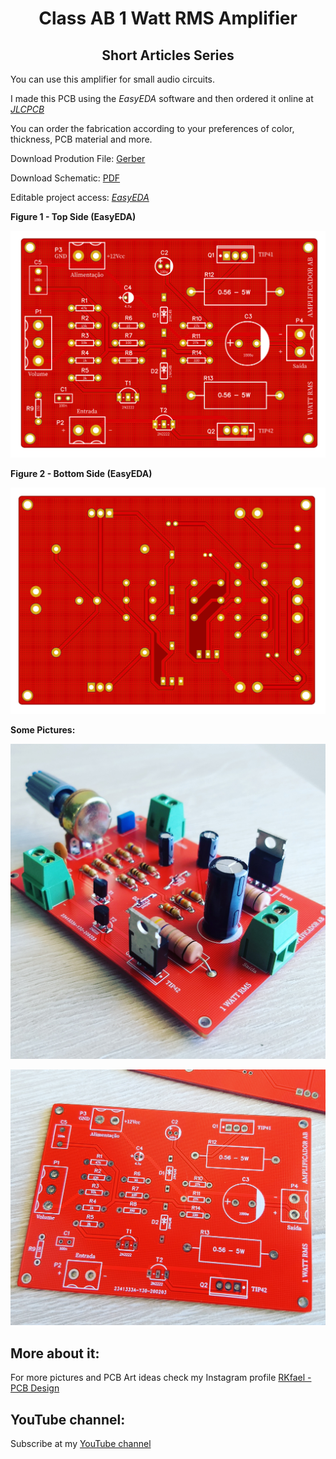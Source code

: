 
<h1 align="center"> Class AB 1 Watt RMS Amplifier </h1>

<h2 align="center"> Short Articles Series </h2>

You can use this amplifier for small audio circuits.

I made this PCB using the *EasyEDA* software and then ordered it online at [*JLCPCB*](https://jlcpcb.com/IRG)

You can order the fabrication according to your preferences of color, thickness, PCB material and more.

Download Prodution File: [Gerber](https://github.com/rkfael/PCB-Amplifier-AB-1-WATT-RMS/blob/main/Gerber_AMP%20AB.zip)

Download Schematic: [PDF](https://github.com/rkfael/PCB-Amplifier-AB-1-WATT-RMS/blob/main/Amplificador%20Classe%20AB%20-%201%20WATT%20RMS.pdf)

Editable project access: [*EasyEDA*](https://easyeda.com/editor#id=|b349f3b6f06a43028c3f2af08a757699|f897b1c25bd2403f9c85b9d33ce35266)

**Figure 1 - Top Side (EasyEDA)**

![showcase](https://github.com/rkfael/PCB-Amplifier-AB-1-WATT-RMS/blob/main/rootimages/Figure%201%20-%20Top%20Side.png)

**Figure 2 - Bottom Side (EasyEDA)**

![showcase](https://github.com/rkfael/PCB-Amplifier-AB-1-WATT-RMS/blob/main/rootimages/Figure%202%20-%20Bottom%20Side.png)

**Some Pictures:**

![showcase](https://github.com/rkfael/PCB-Amplifier-AB-1-WATT-RMS/blob/main/rootimages/Picture%201.jpg)

![showcase](https://github.com/rkfael/PCB-Amplifier-AB-1-WATT-RMS/blob/main/rootimages/Picture%202.jpg)

## More about it:

For more pictures and PCB Art ideas check my Instagram profile [RKfael - PCB Design](https://www.instagram.com/rkfael_pcb_design/)

## YouTube channel:

Subscribe at my [YouTube channel](https://www.youtube.com/channel/UCUXV45PUONuPi8HNMYXnK5g)

